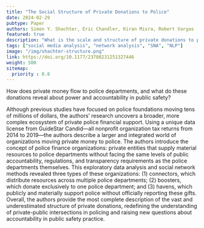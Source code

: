 ```yaml
---
title: "The Social Structure of Private Donations to Police"
date: 2024-02-29
pubtype: Paper
authors: Simon Y. Shachter, Eric Chandler, Kiran Misra, Robert Vargas
featured: true
description: "What is the scale and structure of private donations to police departments?"
tags: ["social media analysis", "network analysis", "SNA", "NLP"]
image: "/img/shachter-structure.png"
link: https://doi.org/10.1177/23780231251327446
weight: 500
sitemap:
  priority : 0.8
---
```

How does private money flow to police departments, and what do these donations reveal about power and accountability in public safety? 

Although previous studies have focused on police foundations moving tens of millions of dollars, the authors’ research uncovers a broader, more complex ecosystem of private police financial support. Using a unique data license from GuideStar Candid—all nonprofit organization tax returns from 2014 to 2019—the authors describe a larger and integrated world of organizations moving private money to police. The authors introduce the concept of police finance organizations: private entities that supply material resources to police departments without facing the same levels of public accountability, regulations, and transparency requirements as the police departments themselves. This exploratory data analysis and social network methods revealed three types of these organizations: (1) connectors, which distribute resources across multiple police departments; (2) boosters, which donate exclusively to one police department; and (3) havens, which publicly and materially support police without officially reporting these gifts. Overall, the authors provide the most complete description of the vast and underestimated structure of private donations, redefining the understanding of private-public intersections in policing and raising new questions about accountability in public safety practice.